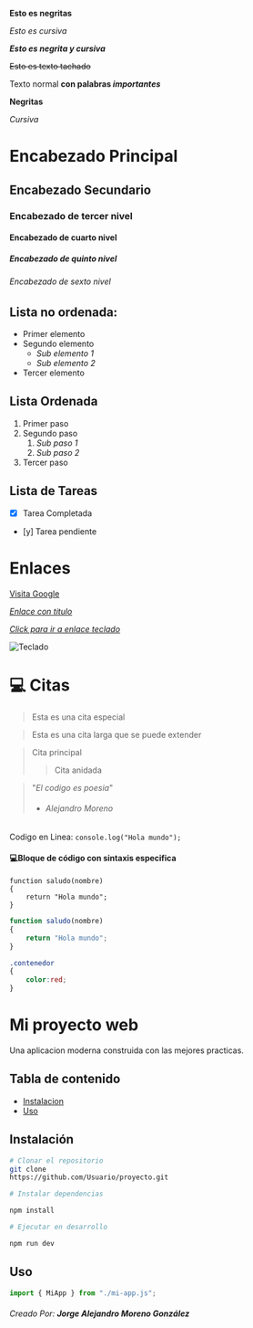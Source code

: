 **Esto es negritas**

_Esto es cursiva_

**_Esto es negrita y cursiva_**

~~Esto es texto tachado~~

Texto normal **con palabras _importantes_**

**Negritas**

_Cursiva_

# Encabezado Principal

## Encabezado Secundario

### Encabezado de tercer nivel

#### Encabezado de cuarto nivel

##### Encabezado de quinto nivel

###### Encabezado de sexto nivel

## Lista **no ordenada:**

- Primer elemento
- Segundo elemento
  - _Sub elemento 1_
  - _Sub elemento 2_
- Tercer elemento

## Lista **Ordenada**

1. Primer paso
2. Segundo paso
   1. _Sub paso 1_
   2. _Sub paso 2_
3. Tercer paso

## **Lista de Tareas**

- [x] Tarea Completada
- [y] Tarea pendiente

# **Enlaces**

[Visita Google](https://www.google.com/?zx=1756429029289&no_sw_cr=1)

_[Enlace con titulo](https://www.google.com/?zx=1756429029289&no_sw_cr=1 "Google")_

[_Click para ir a enlace teclado_](https://tse3.mm.bing.net/th/id/OIP.gllK0Q_sSsTNH7z4ADUrdAHaFj?rs=1&pid=ImgDetMain&o=7&rm=3)

![Teclado](https://tse3.mm.bing.net/th/id/OIP.gllK0Q_sSsTNH7z4ADUrdAHaFj?rs=1&pid=ImgDetMain&o=7&rm=3)

# 💻 Citas

> Esta es una cita especial

> Esta es una cita larga que se puede extender

> Cita principal
>
> > Cita anidada

> "_El codigo es poesia_"
>
> - ###### Alejandro Moreno

Codigo en Linea: `console.log("Hola mundo");`

#### 💻**Bloque de código con sintaxis especifica**

```
function saludo(nombre)
{
    return "Hola mundo";
}
```

```JavaScript
function saludo(nombre)
{
    return "Hola mundo";
}
```

```CSS
.contenedor
{
    color:red;
}
```

# **Mi proyecto web**

Una aplicacion moderna construida con las mejores practicas.

## Tabla de contenido

- [Instalacion](#Instalacion)
- [Uso](#Uso)

## Instalación

```bash
# Clonar el repositorio
git clone
https://github.com/Usuario/proyecto.git

# Instalar dependencias

npm install

# Ejecutar en desarrollo

npm run dev
```

## Uso

```javascript
import { MiApp } from "./mi-app.js";
```

###### _Creado Por_: **Jorge Alejandro Moreno González**
